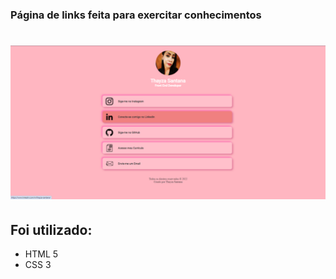 ### Página de links feita para exercitar conhecimentos

##
 <h1 align="center">
    <img src="img/pagina-imagem.png" width="1000">
 </h1>


## Foi utilizado:

- HTML 5
- CSS 3
